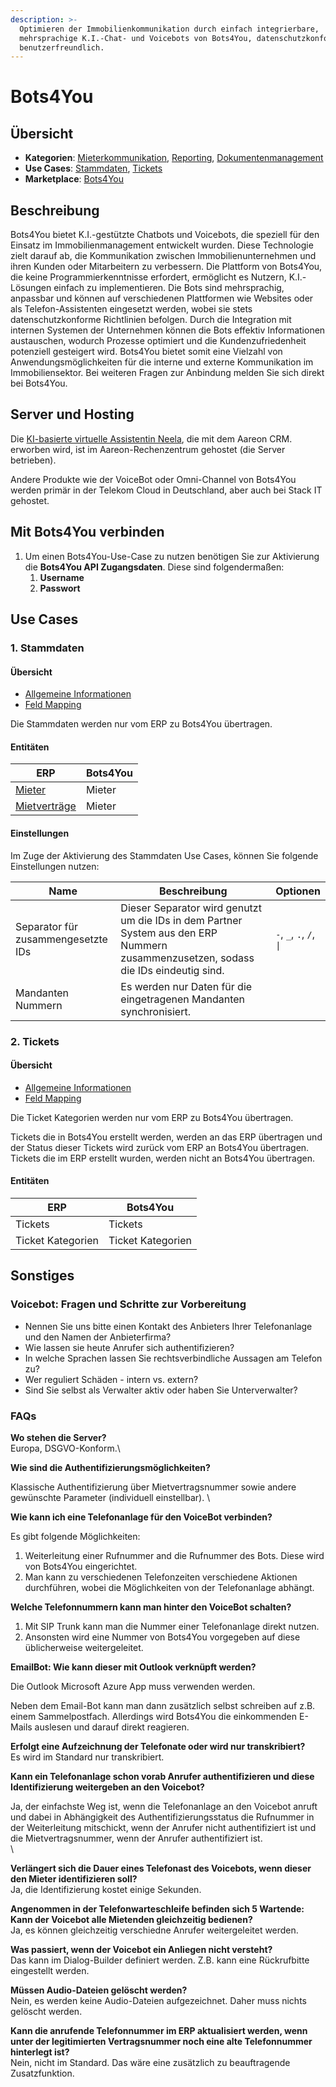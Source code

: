 ```yaml
---
description: >-
  Optimieren der Immobilienkommunikation durch einfach integrierbare,
  mehrsprachige K.I.-Chat- und Voicebots von Bots4You, datenschutzkonform und
  benutzerfreundlich.
---
```


# Bots4You

## Übersicht

* **Kategorien**: [Mieterkommunikation](../kategorien/mieterkommunikation.md), [Reporting](../kategorien/reporting.md), [Dokumentenmanagement](../kategorien/dokumentenmanagement.md)
* **Use Cases**: [Stammdaten](../use-cases/stammdaten.md), [Tickets](../use-cases/tickets.md)
* **Marketplace**: [Bots4You](https://marketplace.aareon.com/de/listings/bots4you)

## Beschreibung

Bots4You bietet K.I.-gestützte Chatbots und Voicebots, die speziell für den Einsatz im Immobilienmanagement entwickelt wurden. Diese Technologie zielt darauf ab, die Kommunikation zwischen Immobilienunternehmen und ihren Kunden oder Mitarbeitern zu verbessern. Die Plattform von Bots4You, die keine Programmierkenntnisse erfordert, ermöglicht es Nutzern, K.I.-Lösungen einfach zu implementieren. Die Bots sind mehrsprachig, anpassbar und können auf verschiedenen Plattformen wie Websites oder als Telefon-Assistenten eingesetzt werden, wobei sie stets datenschutzkonforme Richtlinien befolgen. Durch die Integration mit internen Systemen der Unternehmen können die Bots effektiv Informationen austauschen, wodurch Prozesse optimiert und die Kundenzufriedenheit potenziell gesteigert wird. Bots4You bietet somit eine Vielzahl von Anwendungsmöglichkeiten für die interne und externe Kommunikation im Immobiliensektor. Bei weiteren Fragen zur Anbindung melden Sie sich direkt bei Bots4You.



## Server und Hosting

Die [KI-basierte virtuelle Assistentin Neela](https://einfach.aareon.de/CRM-Portal-App.727021.html), die mit dem Aareon CRM. erworben wird, ist im Aareon-Rechenzentrum gehostet (die Server betrieben).

Andere Produkte wie der VoiceBot oder Omni-Channel von Bots4You werden primär in der Telekom Cloud in Deutschland, aber auch bei Stack IT gehostet.

## Mit Bots4You verbinden

1. Um einen Bots4You-Use-Case zu nutzen benötigen Sie zur Aktivierung die **Bots4You API Zugangsdaten**. Diese sind folgendermaßen:
   1. **Username**
   2. **Passwort**

## Use Cases

### 1. Stammdaten

#### Übersicht

* [Allgemeine Informationen](https://connect-docs-de.locoia.com/use-cases/stammdaten)
* [Feld Mapping](https://docs.google.com/spreadsheets/d/1b5iCRsnGxBGTXNzHzaNm0SlfRoIpbRofghzS-7HwbVc/edit#gid=1213044489\&fvid=23969279)

Die Stammdaten werden nur vom ERP zu Bots4You übertragen.

#### Entitäten

| ERP                                                                         | Bots4You |
| --------------------------------------------------------------------------- | -------- |
| [Mieter](https://connect-docs-de.locoia.com/entitaeten/mieter)              | Mieter   |
| [Mietverträge](https://connect-docs-de.locoia.com/entitaeten/mietvertraege) | Mieter   |

#### Einstellungen

Im Zuge der Aktivierung des Stammdaten Use Cases, können Sie folgende Einstellungen nutzen:

<table><thead><tr><th width="165">Name</th><th width="450.33333333333326">Beschreibung</th><th>Optionen</th></tr></thead><tbody><tr><td>Separator für zusammengesetzte IDs</td><td>Dieser Separator wird genutzt um die IDs in dem Partner System aus den ERP Nummern zusammenzusetzen, sodass die IDs eindeutig sind.</td><td><code>-</code>, <code>_</code>, <code>.</code>, <code>/</code>, <code>|</code></td></tr><tr><td>Mandanten Nummern</td><td>Es werden nur Daten für die eingetragenen Mandanten synchronisiert.</td><td></td></tr></tbody></table>

### 2. Tickets

#### Übersicht

* [Allgemeine Informationen](../use-cases/tickets.md)
* [Feld Mapping](https://docs.google.com/spreadsheets/d/1b5iCRsnGxBGTXNzHzaNm0SlfRoIpbRofghzS-7HwbVc/edit#gid=1213044489\&fvid=23969279)

Die Ticket Kategorien werden nur vom ERP zu Bots4You übertragen.

Tickets die in Bots4You erstellt werden, werden an das ERP übertragen und der Status dieser Tickets wird zurück vom ERP an Bots4You übertragen.\
Tickets die im ERP erstellt wurden, werden nicht an Bots4You übertragen.

#### Entitäten

| ERP               | Bots4You          |
| ----------------- | ----------------- |
| Tickets           | Tickets           |
| Ticket Kategorien | Ticket Kategorien |

## Sonstiges

### Voicebot: Fragen und Schritte zur Vorbereitung

* Nennen Sie uns bitte einen Kontakt des Anbieters Ihrer Telefonanlage und den Namen der Anbieterfirma?
* Wie lassen sie heute Anrufer sich authentifizieren?
* In welche Sprachen lassen Sie rechtsverbindliche Aussagen am Telefon zu?
* Wer reguliert Schäden - intern vs. extern?
* Sind Sie selbst als Verwalter aktiv oder haben Sie Unterverwalter?



### FAQs



**Wo stehen die Server?**\
Europa, DSGVO-Konform.\


**Wie sind die Authentifizierungsmöglichkeiten?**

Klassische Authentifizierung über Mietvertragsnummer sowie andere gewünschte Parameter (individuell einstellbar). \


**Wie kann ich eine Telefonanlage für den VoiceBot verbinden?**

Es gibt folgende Möglichkeiten:

1. Weiterleitung einer Rufnummer and die Rufnummer des Bots. Diese wird von Bots4You eingerichtet.
2. Man kann zu verschiedenen Telefonzeiten verschiedene Aktionen durchführen, wobei die  Möglichkeiten von der Telefonanlage abhängt.

**Welche Telefonnummern kann man hinter den VoiceBot schalten?**

1. Mit SIP Trunk kann man die Nummer einer Telefonanlage direkt nutzen.
2. Ansonsten wird eine Nummer von Bots4You vorgegeben auf diese üblicherweise weitergeleitet.

**EmailBot: Wie kann dieser mit Outlook verknüpft werden?**

Die Outlook Microsoft Azure App muss verwenden werden.

Neben dem Email-Bot kann man dann zusätzlich selbst schreiben auf z.B. einem Sammelpostfach. Allerdings wird Bots4You die einkommenden E-Mails auslesen und darauf direkt reagieren.



**Erfolgt eine Aufzeichnung der Telefonate oder wird nur transkribiert?**\
Es wird im Standard nur transkribiert.



**Kann ein Telefonanlage schon vorab Anrufer authentifizieren und diese Identifizierung weitergeben an den Voicebot?**

Ja, der einfachste Weg ist, wenn die Telefonanlage an den Voicebot anruft und dabei in Abhängigkeit des Authentifizierungsstatus die Rufnummer in der Weiterleitung mitschickt, wenn der Anrufer nicht authentifiziert ist und die Mietvertragsnummer, wenn der Anrufer authentifiziert ist.\
\


**Verlängert sich die Dauer eines Telefonast des Voicebots, wenn dieser den Mieter identifizieren soll?**\
Ja, die Identifizierung kostet einige Sekunden.



**Angenommen in der Telefonwarteschleife befinden sich 5 Wartende: Kann der Voicebot alle Mietenden gleichzeitig bedienen?**\
&#x20;Ja, es können gleichzeitig verschiedne Anrufer weitergeleitet werden.



**Was passiert, wenn der Voicebot ein Anliegen nicht versteht?**\
Das kann im Dialog-Builder definiert werden. Z.B. kann eine Rückrufbitte eingestellt werden.



**Müssen Audio-Dateien gelöscht werden?**\
Nein, es werden keine Audio-Dateien aufgezeichnet. Daher muss nichts gelöscht werden.



**Kann die anrufende Telefonnummer im ERP aktualisiert werden, wenn unter der legitimierten Vertragsnummer noch eine alte Telefonnummer hinterlegt ist?**\
Nein, nicht im Standard. Das wäre eine zusätzlich zu beauftragende Zusatzfunktion.
